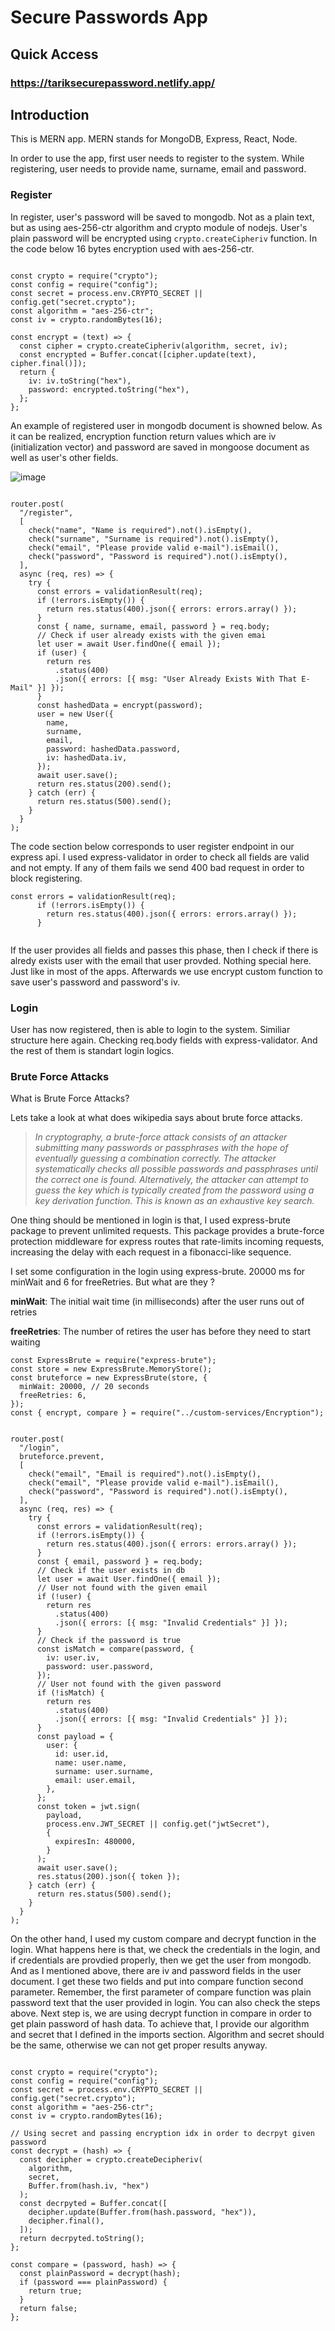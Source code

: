 # Secure Passwords App

## Quick Access

### https://tariksecurepassword.netlify.app/

## Introduction

This is MERN app. MERN stands for MongoDB, Express, React, Node.

In order to use the app, first user needs to register to the system. While registering, user needs to provide name, surname, email and password.

### Register

In register, user's password will be saved to mongodb. Not as a plain text, but as using aes-256-ctr algorithm and crypto module of nodejs. User's plain password will be encrypted
using ``crypto.createCipheriv`` function. In the code below 16 bytes encryption used with aes-256-ctr.

```

const crypto = require("crypto");
const config = require("config");
const secret = process.env.CRYPTO_SECRET || config.get("secret.crypto");
const algorithm = "aes-256-ctr";
const iv = crypto.randomBytes(16);

const encrypt = (text) => {
  const cipher = crypto.createCipheriv(algorithm, secret, iv);
  const encrypted = Buffer.concat([cipher.update(text), cipher.final()]);
  return {
    iv: iv.toString("hex"),
    password: encrypted.toString("hex"),
  };
};
```

An example of registered user in mongodb document is showned below. As it can be realized, encryption function return values which are iv (initialization vector) and password are saved in mongoose document as well as user's other fields.

![image](https://user-images.githubusercontent.com/61876765/120395673-0db0a080-c33e-11eb-9501-d4e57c5f6383.png)

```

router.post(
  "/register",
  [
    check("name", "Name is required").not().isEmpty(),
    check("surname", "Surname is required").not().isEmpty(),
    check("email", "Please provide valid e-mail").isEmail(),
    check("password", "Password is required").not().isEmpty(),
  ],
  async (req, res) => {
    try {
      const errors = validationResult(req);
      if (!errors.isEmpty()) {
        return res.status(400).json({ errors: errors.array() });
      }
      const { name, surname, email, password } = req.body;
      // Check if user already exists with the given emai
      let user = await User.findOne({ email });
      if (user) {
        return res
          .status(400)
          .json({ errors: [{ msg: "User Already Exists With That E-Mail" }] });
      }
      const hashedData = encrypt(password);
      user = new User({
        name,
        surname,
        email,
        password: hashedData.password,
        iv: hashedData.iv,
      });
      await user.save();
      return res.status(200).send();
    } catch (err) {
      return res.status(500).send();
    }
  }
);

```

The code section below corresponds to user register endpoint in our express api. I used express-validator in order to check all fields are valid and not empty.
If any of them fails we send 400 bad request in order to block registering. 

```   
const errors = validationResult(req);
      if (!errors.isEmpty()) {
        return res.status(400).json({ errors: errors.array() });
      } 
      
```

If the user provides all fields and passes this phase, then I check if there is alredy exists user with the email that user provded. Nothing special here. Just like in most of the apps. Afterwards we use encrypt custom function to save user's password and password's iv.


### Login

User has now registered, then is able to login to the system. Similiar structure here again. Checking req.body fields with express-validator. And the rest of them is standart login logics. 

### Brute Force Attacks

What is Brute Force Attacks?

Lets take a look at what does wikipedia says about brute force attacks.

> <em>In cryptography, a brute-force attack consists of an attacker submitting many passwords or passphrases with the hope of eventually guessing a combination correctly. The attacker systematically checks all possible passwords and passphrases until the correct one is found. Alternatively, the attacker can attempt to guess the key which is typically created from the password using a key derivation function. This is known as an exhaustive key search.</em>

One thing should be mentioned in login is that, I used express-brute package to prevent unlimited requests. This package provides a brute-force protection middleware for express routes that rate-limits incoming requests, increasing the delay with each request in a fibonacci-like sequence. 

I set some configuration in the login using express-brute. 20000 ms for minWait and 6 for freeRetries. But what are they ?

<strong>minWait</strong>: The initial wait time (in milliseconds) after the user runs out of retries

<strong>freeRetries</strong>:  The number of retires the user has before they need to start waiting


```
const ExpressBrute = require("express-brute");
const store = new ExpressBrute.MemoryStore();
const bruteforce = new ExpressBrute(store, {
  minWait: 20000, // 20 seconds
  freeRetries: 6,
});
const { encrypt, compare } = require("../custom-services/Encryption");


router.post(
  "/login",
  bruteforce.prevent,
  [
    check("email", "Email is required").not().isEmpty(),
    check("email", "Please provide valid e-mail").isEmail(),
    check("password", "Password is required").not().isEmpty(),
  ],
  async (req, res) => {
    try {
      const errors = validationResult(req);
      if (!errors.isEmpty()) {
        return res.status(400).json({ errors: errors.array() });
      }
      const { email, password } = req.body;
      // Check if the user exists in db
      let user = await User.findOne({ email });
      // User not found with the given email
      if (!user) {
        return res
          .status(400)
          .json({ errors: [{ msg: "Invalid Credentials" }] });
      }
      // Check if the password is true
      const isMatch = compare(password, {
        iv: user.iv,
        password: user.password,
      });
      // User not found with the given password
      if (!isMatch) {
        return res
          .status(400)
          .json({ errors: [{ msg: "Invalid Credentials" }] });
      }
      const payload = {
        user: {
          id: user.id,
          name: user.name,
          surname: user.surname,
          email: user.email,
        },
      };
      const token = jwt.sign(
        payload,
        process.env.JWT_SECRET || config.get("jwtSecret"),
        {
          expiresIn: 480000,
        }
      );
      await user.save();
      res.status(200).json({ token });
    } catch (err) {
      return res.status(500).send();
    }
  }
);

```

On the other hand, I used my custom compare and decrypt function in the login. What happens here is that, we check the credentials in the login, and if credentials are provdied properly, then we get the user from mongodb. And as I mentioned above, there are iv and password fields in the user document. I get these two fields and put into compare function second parameter. Remember, the first parameter of compare function was plain password text that the user provided in login. You can also check the steps above.
Next step is, we are using decrypt function in compare in order to get plain password of hash data. To achieve that, I provide our algorithm and secret that I defined in the imports section. Algorithm and secret should be the same, otherwise we can not get proper results anyway.

```

const crypto = require("crypto");
const config = require("config");
const secret = process.env.CRYPTO_SECRET || config.get("secret.crypto");
const algorithm = "aes-256-ctr";
const iv = crypto.randomBytes(16);

// Using secret and passing encryption idx in order to decrpyt given password
const decrypt = (hash) => {
  const decipher = crypto.createDecipheriv(
    algorithm,
    secret,
    Buffer.from(hash.iv, "hex")
  );
  const decrpyted = Buffer.concat([
    decipher.update(Buffer.from(hash.password, "hex")),
    decipher.final(),
  ]);
  return decrpyted.toString();
};

const compare = (password, hash) => {
  const plainPassword = decrypt(hash);
  if (password === plainPassword) {
    return true;
  }
  return false;
};


```







